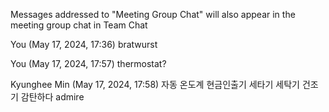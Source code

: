 Messages addressed to "Meeting Group Chat" will also appear in the meeting group chat in Team Chat
 
You (May 17, 2024, 17:36)
bratwurst
 
You (May 17, 2024, 17:57)
thermostat?
 
Kyunghee Min (May 17, 2024, 17:58)
자동 온도계
현금인출기
세타기
세탁기
건조기
감탄하다 admire